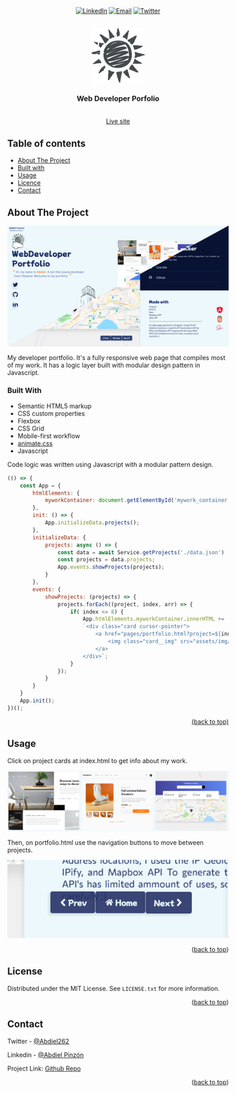 <p align="center">
<a href="https://www.linkedin.com/in/abdielpinzoncarrera/" target="_blank"><img alt="LinkedIn" src="https://img.shields.io/badge/Linkedin-%40abdiel--pinz%C3%B3n-%230961B8?style=flat&logo=linkedin"></a>
 <a href="mailto:abdiel.pinzonc@gmail.com"><img alt="Email" src="https://img.shields.io/badge/Email-abdiel.pinzonc@gmail.com-blue?style=flat&logo=gmail"></a>
 <a href="https://twitter.com/Abdiel262" target="_blank"><img alt="Twitter" src="https://img.shields.io/twitter/url?label=Abdiel262&style=social&url=https%3A%2F%2Ftwitter.com%2FAbdiel262"></a>
</p>

<!-- PROJECT LOGO -->
<br />
<div align="center">
  <a href="https://abdielp.github.io/webdeveloper-portfolio/" target="_blank">
    <img src="https://github.com/AbdielP/AbdielP/blob/master/images/sol.png" alt="Logo">
  </a>

  <h3 align="center">Web Developer Porfolio</h3>

  <p align="center">
    <br />
    <a href="https://abdielp.github.io/webdeveloper-portfolio/">Live site</a>
  </p>
</div>

<!-- TABLE OF CONTENTS -->
## Table of contents

- [About The Project](#about-the-project)
- [Built with](#built-with)
- [Usage](#usage)
- [Licence](#license)
- [Contact](#contact)

<!-- ABOUT THE PROJECT -->
## About The Project

![Screenshot](https://github.com/AbdielP/webdeveloper-portfolio/blob/master/assets/img/portfolio.png)

My developer portfolio. It's a fully responsive web page that compiles most of my work.
It has a logic layer built with modular design pattern in Javascript.

### Built With

- Semantic HTML5 markup
- CSS custom properties
- Flexbox
- CSS Grid
- Mobile-first workflow
- [animate.css](https://animate.style/)
- Javascript

Code logic was written using Javascript with a modular pattern design.

```js
(() => {
    const App = {
        htmlElements: {
            myworkContainer: document.getElementById('mywork_container')
        },
        init: () => {
            App.initializeData.projects();
        },
        initializeData: {
            projects: async () => {
                const data = await Service.getProjects('./data.json')
                const projects = data.projects;
                App.events.showProjects(projects);
            }
        },
        events: {
            showProjects: (projects) => {
                projects.forEach((project, index, arr) => {
                    if( index <= 8) {
                        App.htmlElements.myworkContainer.innerHTML +=
                        `<div class="card cursor-pointer">
                            <a href="pages/portfolio.html?project=${index}">
                                <img class="card__img" src="assets/img/${project.desktop_img}" alt="room homepage website">
                            </a>
                        </div>`;
                    }
                });
            }
        }
    }
    App.init();
})();
```

<p align="right"><a href="#top">(back to top)</a></p>

<!-- USAGE EXAMPLES -->
## Usage

Click on project cards at index.html to get info about my work.

<img src="https://github.com/AbdielP/webdeveloper-portfolio/blob/master/assets/img/cards.png" alt="Cards" width="550px"/>

Then, on portfolio.html use the navigation buttons to move between projects.

<img src="https://github.com/AbdielP/webdeveloper-portfolio/blob/master/assets/img/nav_buttons.png" alt="Cards" width="550px"/>

<p align="right">(<a href="#top">back to top</a>)</p>

<!-- LICENSE -->
## License

Distributed under the MIT License. See `LICENSE.txt` for more information.

<p align="right">(<a href="#top">back to top</a>)</p>

<!-- CONTACT -->
## Contact

Twitter - [@Abdiel262](https://twitter.com/Abdiel262)

Linkedin - [@Abdiel Pinzón](https://www.linkedin.com/in/abdielpinzoncarrera)

Project Link: [Github Repo](https://github.com/AbdielP/webdeveloper-portfolio)

<p align="right">(<a href="#top">back to top</a>)</p>
